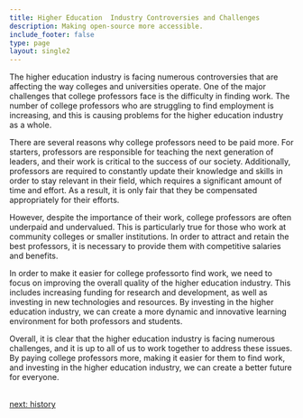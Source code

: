 ```yaml
---
title: Higher Education  Industry Controversies and Challenges
description: Making open-source more accessible.
include_footer: false
type: page
layout: single2
---
```


<p>
The higher education industry is facing numerous controversies that are affecting the way colleges and universities operate. One of the major challenges that college professors face is the difficulty in finding work. The number of college professors who are struggling to find employment is increasing, and this is causing problems for the higher education industry as a whole.

There are several reasons why college professors need to be paid more. For starters, professors are responsible for teaching the next generation of leaders, and their work is critical to the success of our society. Additionally, professors are required to constantly update their knowledge and skills in order to stay relevant in their field, which requires a significant amount of time and effort. As a result, it is only fair that they be compensated appropriately for their efforts.

However, despite the importance of their work, college professors are often underpaid and undervalued. This is particularly true for those who work at community colleges or smaller institutions. In order to attract and retain the best professors, it is necessary to provide them with competitive salaries and benefits.

In order to make it easier for college professorto find work, we need to focus on improving the overall quality of the higher education industry. This includes increasing funding for research and development, as well as investing in new technologies and resources. By investing in the higher education industry, we can create a more dynamic and innovative learning environment for both professors and students.

Overall, it is clear that the higher education industry is facing numerous challenges, and it is up to all of us to work together to address these issues. By paying college professors more, making it easier for them to find work, and investing in the higher education industry, we can create a better future for everyone.

<br>
<a href="https://workdojos.com/collegeprofessor/history">next: history</a>
</p>